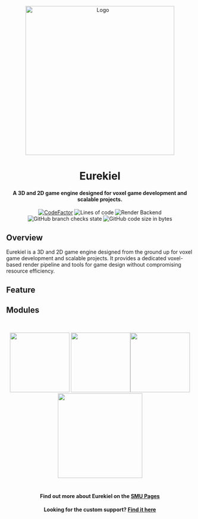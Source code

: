 <p align="center"><img src="https://github.com/user-attachments/assets/869c4053-05e4-47e8-b443-5f9357346999" alt="Logo" width="400"></p>

<h1 align="center"> Eurekiel </h1>
<h4 align="center">A 3D and 2D game engine designed for voxel game development and scalable projects.</h4>
<p align="center">
<a href="https://www.codefactor.io/repository/github/caishangqi/Eurekiel"><img src="https://www.codefactor.io/repository/github/caishangqi/EnigmaVoxel/badge" alt="CodeFactor" /></a>
<img alt="Lines of code" src="https://img.shields.io/badge/Render API-DirectX12 | DirectX11 | OpenGL-242629">
<img alt="Render Backend" src="https://img.shields.io/badge/C++-17-cherry">
<img alt="GitHub branch checks state" src="https://img.shields.io/github/checks-status/Caishangqi/Eurekiel/master?label=build">
<img alt="GitHub code size in bytes" src="https://img.shields.io/github/languages/code-size/Caishangqi/Eurekiel">
</p>

## Overview
Eurekiel is a 3D and 2D game engine designed from the ground up for voxel game development and scalable projects. It provides a dedicated voxel-based render pipeline and tools for game design without compromising resource efficiency.

## Feature

## Modules

<p>&nbsp;</p>
<p align="center"><a href="https://github.com/Creators-of-Create/Create/issues"><img src="https://i.imgur.com/qPmjSXy.png" width="160" /></a> <a href="https://www.youtube.com/channel/UCrKV2QTuyGcv4E3eSJpBiYA/playlists"><img src="https://i.imgur.com/L1bU9mr.png" width="160" /></a><a href="[https://discord.gg/hmaD7Se](https://discord.gg/3rPcYrPnAs)"><img src="https://i.imgur.com/uf6V9ZX.png" width="160" /></a> <a href="https://github.com/Creators-of-Create/Create/wiki/Supporting-the-Project"><img src="https://i.imgur.com/fHQ45KR.png" width="227" /></a></p>

<h1></h1>
<h4 align="center">Find out more about Eurekiel on the <a href="https://www.curseforge.com/minecraft/mc-mods/create">SMU Pages</a></h4>
<h4 align="center">Looking for the custom support? <a href="https://github.com/Fabricators-of-Create/Create">Find it here</a></h4>
